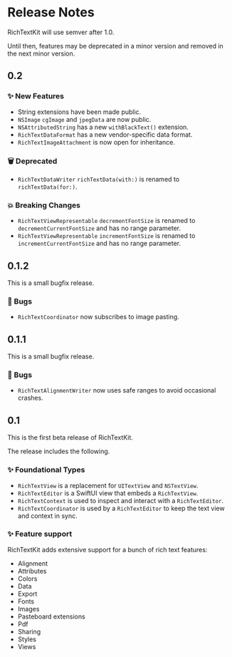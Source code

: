 # Release Notes

RichTextKit will use semver after 1.0. 

Until then, features may be deprecated in a minor version and removed in the next minor version.



## 0.2

### ✨ New Features

* String extensions have been made public.
* `NSImage` `cgImage` and `jpegData` are now public.
* `NSAttributedString` has a new `withBlackText()` extension.
* `RichTextDataFormat` has a new vendor-specific data format.
* `RichTextImageAttachment` is now open for inheritance.

### 🗑️ Deprecated

* `RichTextDataWriter` `richTextData(with:)` is renamed to `richTextData(for:)`.

### 💥 Breaking Changes

* `RichTextViewRepresentable` `decrementFontSize` is renamed to `decrementCurrentFontSize` and has no range parameter.
* `RichTextViewRepresentable` `incrementFontSize` is renamed to `incrementCurrentFontSize` and has no range parameter.  



## 0.1.2

This is a small bugfix release.

### 🐛 Bugs

* `RichTextCoordinator` now subscribes to image pasting.



## 0.1.1

This is a small bugfix release.

### 🐛 Bugs

* `RichTextAlignmentWriter` now uses safe ranges to avoid occasional crashes.



## 0.1

This is the first beta release of RichTextKit.

The release includes the following.

### ✨ Foundational Types

* `RichTextView` is a replacement for `UITextView` and `NSTextView`.
* `RichTextEditor` is a SwiftUI view that embeds a `RichTextView`.
* `RichTextContext` is used to inspect and interact with a `RichTextEditor`.
* `RichTextCoordinator` is used by a `RichTextEditor` to keep the text view and context in sync.  

### ✨ Feature support

RichTextKit adds extensive support for a bunch of rich text features:

* Alignment
* Attributes
* Colors
* Data
* Export
* Fonts
* Images
* Pasteboard extensions
* Pdf
* Sharing
* Styles
* Views
